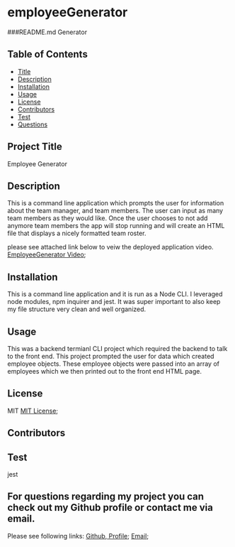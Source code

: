 # employeeGenerator


###README.md Generator

## Table of Contents
* [Title](#title)
* [Description](#description)
* [Installation](#installation)
* [Usage](#usage)
* [License](#license)
* [Contributors](#contributors)
* [Test](#test)
* [Questions](#questions)



## Project Title
Employee Generator

## Description
This is a command line application which prompts the user for information about the team manager, and team members. The user can input as many team members as they would like. Once the user chooses to not add anymore team members the app will stop running and will create an HTML file that displays a nicely formatted team roster.

please see attached link below to veiw the deployed application video.
[EmployeeGenerator Video](https://drive.google.com/file/d/12sZi3E_6z62gm3Xi4wqKSFvSDvrSpzOg/view);

## Installation
This is a command line application and it is run as a Node CLI. I leveraged node modules, npm inquirer and jest. It was super important to also keep my file structure very clean and well organized.

## Usage 
This was a backend termianl CLI project which required the backend to talk to the front end. This project prompted the user for data which created employee objects. These employee objects were passed into an array of employees which we then printed out to the front end HTML page. 

## License
MIT
[MIT License](https://opensource.org/licenses/MIT);

## Contributors        


## Test
jest
        

## For questions regarding my project you can check out my Github profile or contact me via email.
Please see following links:
[Github, Profile](https://github.com/lmlevaccare);
[Email](https://laurenlevaccare@icloud.com);
